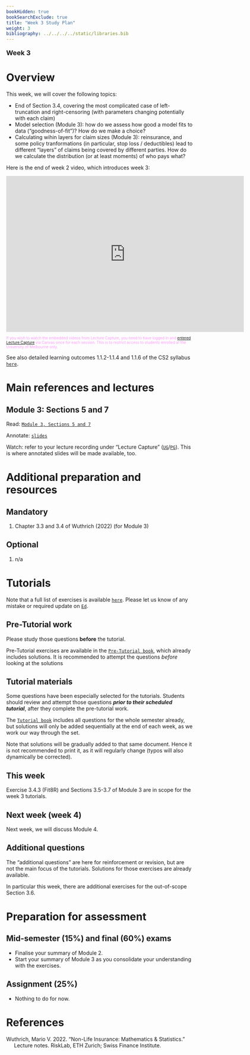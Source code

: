 ```yaml
---
bookHidden: true
bookSearchExclude: true
title: "Week 3 Study Plan"
weight: 3
bibliography: ../../../../static/libraries.bib
---
```


<p style="font-size:18px;font-weight:bold;">
Week 3
</p>

# Overview

This week, we will cover the following topics:

- End of Section 3.4, covering the most complicated case of left-truncation and right-censoring (with parameters changing potentially with each claim)
- Model selection (Module 3): how do we assess how good a model fits to data (“goodness-of-fit”)? How do we make a choice?
- Calculating wihin layers for claim sizes (Module 3): reinsurance, and some policy tranformations (in particular, stop loss / deductibles) lead to different “layers” of claims being covered by different parties. How do we calculate the distribution (or at least moments) of who pays what?

Here is the end of week 2 video, which introduces week 3:

<iframe height="420" width="640" allowfullscreen frameborder="0" src="https://echo360.net.au/media/5788e954-d697-4105-923f-33a8c74e5ae3/public?autoplay=false&amp;automute=false">
</iframe>
<p style="font-size:10px;color: rgb(252, 156, 249);">
If you wish to watch the embedded videos from Lecture Capture, you need to have logged in and <a href="https://canvas.lms.unimelb.edu.au/courses/150864/external_tools/701">entered Lecture Capture</a> via Canvas once for each session. This is to restrict access to students enrolled at the University of Melbourne only.
</p>

See also detailed learning outcomes 1.1.2-1.1.4 and 1.1.6 of the CS2 syllabus [`here`](../../0-subject-guide/SILO).

# Main references and lectures

## Module 3: Sections 5 and 7

Read: [`Module 3, Sections 5 and 7`](../../1-claims-modelling/m3-individual-claim-size-modelling/)

Annotate: [`slides`](../../../output/23-GIM-M3-lec.pdf)
<!-- [``annotated slides``](../../../output/22-GIM-M1-lec_a.pdf) -->

Watch: refer to your lecture recording under “Lecture Capture” ([`UG`](https://canvas.lms.unimelb.edu.au/courses/150824/external_tools/701)/[`PG`](https://canvas.lms.unimelb.edu.au/courses/150864/external_tools/701)). This is where annotated slides will be made available, too.

# Additional preparation and resources

## Mandatory

1.  Chapter 3.3 and 3.4 of Wuthrich (2022) (for Module 3)

## Optional

1.  n/a

# Tutorials

Note that a full list of exercises is available [`here`](https://canvas.lms.unimelb.edu.au/courses/173733/modules/items/4466801). Please let us know of any mistake or required update on [`Ed`](https://canvas.lms.unimelb.edu.au/courses/173733/external_tools/5601?display=borderless).

## Pre-Tutorial work

Please study those questions **before** the tutorial.

Pre-Tutorial exercises are available in the [`Pre-Tutorial book`](https://canvas.lms.unimelb.edu.au/courses/173733/modules/items/4464391), which already includes solutions. It is recommended to attempt the questions *before* looking at the solutions

## Tutorial materials

Some questions have been especially selected for the tutorials. Students should review and attempt those questions ***prior to their scheduled tutorial***, after they complete the pre-tutorial work.

The [`Tutorial book`](https://canvas.lms.unimelb.edu.au/courses/173733/modules/items/4464392) includes all questions for the whole semester already, but solutions will only be added sequentially at the end of each week, as we work our way through the set.

Note that solutions will be gradually added to that same document. Hence it is not recommended to print it, as it will regularly change (typos will also dynamically be corrected).

## This week

Exercise 3.4.3 (Fit8R) and Sections 3.5-3.7 of Module 3 are in scope for the week 3 tutorials.

<!-- A recording will be made available at the end of the week. -->
<!-- Here is the recording available for Week 3 from William: -->
<!--  -->
<!-- <iframe height="420" width="640" allowfullscreen frameborder=0 src="https://echo360.net.au/media/71c0b08b-80da-4777-b6d7-b8e2af0b4c26/public?autoplay=false&automute=false"></iframe> -->
<!--  -->
<!-- Here is the recording available for Week 3 from Eric: -->
<!--  -->
<!-- <iframe height="420" width="640" allowfullscreen frameborder=0 src="https://echo360.net.au/media/6f1c6fc6-a83f-4700-9285-14b09a8d8918/public?autoplay=false&automute=false"></iframe> -->
<!--  -->
<!-- <p style="font-size:10px;color: rgb(252, 156, 249);"> If you wish to watch the embedded videos from Lecture Capture, you need to have logged in and <a href="https://canvas.lms.unimelb.edu.au/courses/145406/external_tools/701">entered Lecture Capture</a> via Canvas once for each session. This is to restrict access to students enrolled at the University of Melbourne only. </p> -->

## Next week (week 4)

Next week, we will discuss Module 4.

## Additional questions

The “additional questions” are here for reinforcement or revision, but are not the main focus of the tutorials. Solutions for those exercises are already available.

In particular this week, there are additional exercises for the out-of-scope Section 3.6.

# Preparation for assessment

## Mid-semester (15%) and final (60%) exams

<!-- install.packages("devtools") -->
<!-- devtools::install_github("hadley/emo") -->

- Finalise your summary of Module 2.
- Start your summary of Module 3 as you consolidate your understanding with the exercises.

## Assignment (25%)

- Nothing to do for now.

# References

<div id="refs" class="references csl-bib-body hanging-indent">

<div id="ref-Wut20" class="csl-entry">

Wuthrich, Mario V. 2022. “Non-Life Insurance: Mathematics & Statistics.” Lecture notes. RiskLab, ETH Zurich; Swiss Finance Institute.

</div>

</div>
